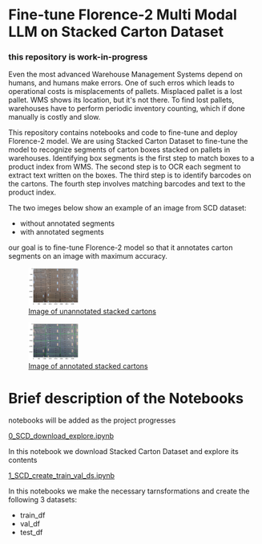 # Fine-tune Florence-2 Multi Modal LLM on Stacked Carton Dataset
### this repository is work-in-progress  

Even the most advanced Warehouse Management Systems depend on humans, and humans make errors. One of such erros which leads to operational costs is misplacements of pallets. Misplaced pallet is a lost pallet. WMS shows its location, but it's not there. To find lost pallets, warehouses  have to perform periodic inventory counting, which if done manually is costly and slow.  

This repository contains notebooks and code to fine-tune and deploy Florence-2 model. We are using Stacked Carton Dataset to fine-tune the model to recognize segments of carton boxes stacked on pallets in warehouses. Identifying box segments is the first step to match boxes to a product index from WMS. The second step is to OCR each segment to extract text written on the boxes. The third step is to identify barcodes on the cartons. The fourth step involves matching barcodes and text to the product index.  

The two imeges below show an example of an image from SCD dataset: 
* without annotated segments
* with annotated segments

our goal is to fine-tune Florence-2 model so that it annotates carton segments on an image with maximum accuracy.  


<p align="center">
    <a href="https://github.com/aguille-vert/florence-2-scd/blob/main/images/carton_00.png" target="_blank">
        <figure>
            <img src="https://github.com/aguille-vert/florence-2-scd/blob/main/images/carton_00.png" alt="Example of unlabeled image of stacked cartons" width="100"/>
            <figcaption>Image of unannotated stacked cartons</figcaption>
        </figure>
    </a>
</p>

<p align="center">
    <a href="https://github.com/aguille-vert/florence-2-scd/blob/main/images/carton_01.png" target="_blank">
        <figure>
            <img src="https://github.com/aguille-vert/florence-2-scd/blob/main/images/carton_01.png" alt="Example of labeled image of stacked cartons" width="100"/>
            <figcaption>Image of annotated stacked cartons</figcaption>
        </figure>
    </a>
</p>


# Brief description of the Notebooks
notebooks will be added as the project progresses

[0_SCD_download_explore.ipynb](https://github.com/aguille-vert/florence-2-scd/blob/main/notebooks/0_SCD_download_explore.ipynb)  

In this notebook we download Stacked Carton Dataset and explore its contents 


[1_SCD_create_train_val_ds.ipynb](https://github.com/aguille-vert/florence-2-scd/blob/main/notebooks/1_SCD_create_train_val_ds.ipynb)  

In this notebooks we make the necessary tarnsformations and create the following 3 datasets:
* train_df
* val_df
* test_df